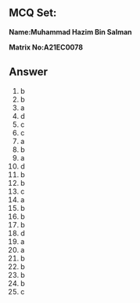 ## MCQ Set:

**Name:Muhammad Hazim Bin Salman**

**Matrix No:A21EC0078**

## Answer
1. b
2. b
3. a
4. d
5. c
6. c
7. a
8. b
9. a
10. d
11. b
12. b
13. c
14. a
15. b
16. b
17. b
18. d
19. a
20. a
21. b
22. b
23. b
24. b
25. c
